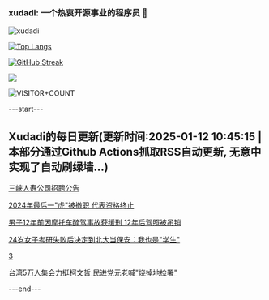 ### xudadi: 一个热衷开源事业的程序员 👋

![xudadi](https://github-readme-stats-git-masterorgs-github-readme-stats-team.vercel.app/api?username=xudadi)

[![Top Langs](https://github-readme-stats.vercel.app/api/top-langs/?username=xudadi)](https://github.com/anuraghazra/github-readme-stats)

[![GitHub Streak](https://streak-stats.demolab.com?user=xudadi&locale=zh_Hans)](https://git.io/streak-stats)

![](https://raw.githubusercontent.com/xudadi/xudadi/main/assets/github-contribution-grid-snake.svg)

![VISITOR+COUNT](https://komarev.com/ghpvc/?username=xudadi&label=VISITOR+COUNT)


---start---

## Xudadi的每日更新(更新时间:2025-01-12 10:45:15 | 本部分通过Github Actions抓取RSS自动更新, 无意中实现了自动刷绿墙...)

[三峡人寿公司招聘公告](https://www.gongkaoleida.com/article/2262431)

[2024年最后一"虎"被撤职 代表资格终止](https://m.163.com/news/article/JLMGT7HM0001899O.html)

[男子12年前因摩托车醉驾事故获缓刑 12年后驾照被吊销](https://m.163.com/news/article/JLLIEO33053469KC.html)

[24岁女子考研失败后决定到北大当保安：我也是"学生"](https://m.163.com/news/article/JLLPUV3B0550B6IS.html)

[3](https://m.163.com/touch/news/sub/domestic)

[台湾5万人集会力挺柯文哲 民进党元老喊"烧掉地检署"](https://m.163.com/news/article/JLL39BGS055080L4.html)

---end---
